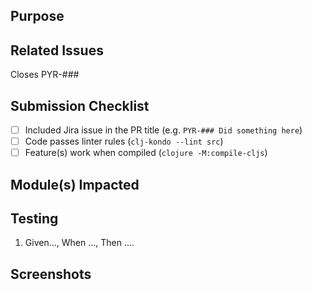 ## Purpose
<!-- Description of what has been added/changed -->

## Related Issues
Closes PYR-###

## Submission Checklist
- [ ] Included Jira issue in the PR title (e.g. `PYR-### Did something here`)
- [ ] Code passes linter rules (`clj-kondo --lint src`)
- [ ] Feature(s) work when compiled (`clojure -M:compile-cljs`)

## Module(s) Impacted
<!-- List the Module > Submodule impacted by this PR (e.g. Fire Layers > Structures) -->
<!-- The current list of all Modules is: Fire Layers, Toolbars, and Mobile. -->

## Testing
<!-- Create a BDD style test script -->
1. Given..., When ..., Then ....

## Screenshots
<!-- Add a screen shot when UI changes are included -->
